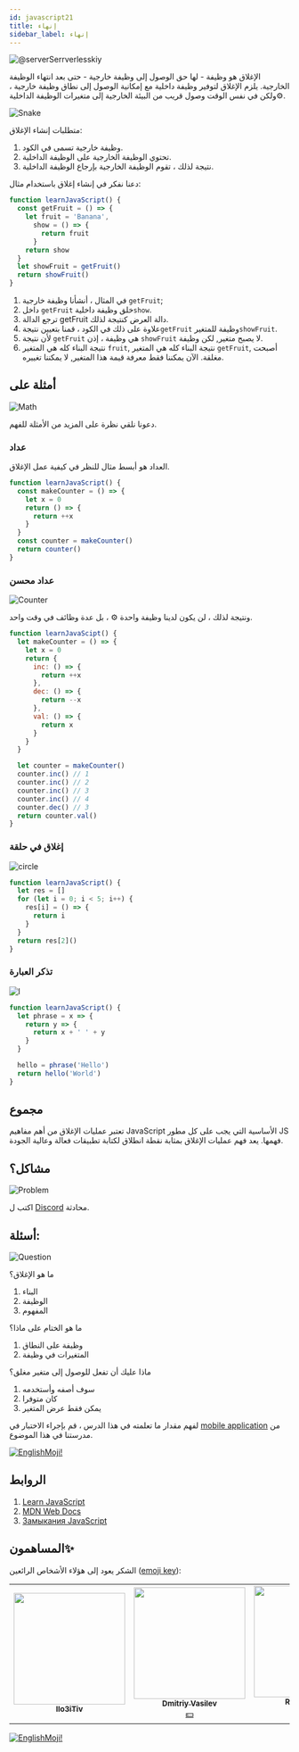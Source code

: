 ```yaml
---
id: javascript21
title: إنهاء
sidebar_label: إنهاء
---
```


![@serverSerrverlesskiy](/img/javascript/headers/20.jpg)

الإغلاق هو وظيفة - لها حق الوصول إلى وظيفة خارجية - حتى بعد انتهاء الوظيفة الخارجية. يلزم الإغلاق لتوفير وظيفة داخلية مع إمكانية الوصول إلى نطاق وظيفة خارجية️ ، ولكن في نفس الوقت وصول قريب من البيئة الخارجية إلى متغيرات الوظيفة الداخلية⚙️.

![Snake](https://media.giphy.com/media/3oFzmdjqH15YebLQ52/giphy.gif)

متطلبات إنشاء الإغلاق:

1. وظيفة خارجية تسمى في الكود.
2. تحتوي الوظيفة الخارجية على الوظيفة الداخلية.
3. نتيجة لذلك ، تقوم الوظيفة الخارجية بإرجاع الوظيفة الداخلية.

دعنا نفكر في إنشاء إغلاق باستخدام مثال:

```jsx live
function learnJavaScript() {
  const getFruit = () => {
    let fruit = 'Banana',
      show = () => {
        return fruit
      }
    return show
  }
  let showFruit = getFruit()
  return showFruit()
}
```

1. في المثال ، أنشأنا وظيفة خارجية `getFruit`;
2. داخل `getFruit` خلق وظيفة داخلية`show`.
3. ترجع الدالة getFruit دالة العرض كنتيجة لذلك.
4. علاوة على ذلك في الكود ، قمنا بتعيين نتيجة`getFruit` وظيفة للمتغير`showFruit`.
5. لأن نتيجة `getFruit` هي وظيفة ، إذن `showFruit` لا يصبح متغير, لكن وظيفة.
6. نتيجة البناء كله هي المتغير `fruit`, نتيجة البناء كله هي المتغير `getFruit`, أصبحت مغلقة. الآن يمكننا فقط معرفة قيمة هذا المتغير, لا يمكننا تغييره.

## أمثلة على

![Math](https://media.giphy.com/media/xT1Ra5h24Eliux3UVq/giphy.gif)

دعونا نلقي نظرة على المزيد من الأمثلة للفهم.

### عداد

العداد هو أبسط مثال للنظر في كيفية عمل الإغلاق.

<!-- ![Counter](https://media.giphy.com/media/QSNvClMu5zWJW/giphy.gif) -->

```jsx live
function learnJavaScript() {
  const makeCounter = () => {
    let x = 0
    return () => {
      return ++x
    }
  }
  const counter = makeCounter()
  return counter()
}
```

### عداد محسن

![Counter](https://media.giphy.com/media/3o6Zt6fzS6qEbLhKWQ/giphy.gif)

ونتيجة لذلك ، لن يكون لدينا وظيفة واحدة ⚙️ ، بل عدة وظائف في وقت واحد.

```jsx live
function learnJavaScipt() {
  let makeCounter = () => {
    let x = 0
    return {
      inc: () => {
        return ++x
      },
      dec: () => {
        return --x
      },
      val: () => {
        return x
      }
    }
  }

  let counter = makeCounter()
  counter.inc() // 1
  counter.inc() // 2
  counter.inc() // 3
  counter.inc() // 4
  counter.dec() // 3
  return counter.val()
}
```

### إغلاق في حلقة

![circle](https://media.giphy.com/media/u5s2ezDicmyuA/giphy.gif)

```jsx live
function learnJavaScript() {
  let res = []
  for (let i = 0; i < 5; i++) {
    res[i] = () => {
      return i
    }
  }
  return res[2]()
}
```

### تذكر العبارة

![l](https://media.giphy.com/media/l4pTfqyI6TCjUW4Yo/giphy.gif)

```jsx live
function learnJavaScript() {
  let phrase = x => {
    return y => {
      return x + ' ' + y
    }
  }

  hello = phrase('Hello')
  return hello('World')
}
```

## مجموع

تعتبر عمليات الإغلاق من أهم مفاهيم JavaScript الأساسية التي يجب على كل مطور JS فهمها. يعد فهم عمليات الإغلاق بمثابة نقطة انطلاق لكتابة تطبيقات فعالة وعالية الجودة.

## مشاكل؟

![Problem](https://media.giphy.com/media/xTiTnGeUsWOEwsGoG4/giphy.gif)

اكتب ل [Discord](https://discord.gg/6GDAfXn) محادثة.

## أسئلة:

![Question](https://media.giphy.com/media/l0HlRnAWXxn0MhKLK/giphy.gif)

ما هو الإغلاق؟

1. البناء
2. الوظيفة
3. المفهوم

ما هو الختام على ماذا؟

1. وظيفة على النطاق
2. المتغيرات في وظيفة

ماذا عليك أن تفعل للوصول إلى متغير مغلق؟

1. سوف أصفه وأستخدمه
2. كان متوفرا
3. يمكن فقط عرض المتغير

لفهم مقدار ما تعلمته في هذا الدرس ، قم بإجراء الاختبار في [mobile application](http://onelink.to/njhc95) من مدرستنا في هذا الموضوع.

[![EnglishMoji!](/img/logo/englishmoji.png)](https://link-to.app/xvh7Ush9kl)

## الروابط

1. [Learn JavaScript](https://learn.javascript.ru/closures)
2. [MDN Web Docs](https://developer.mozilla.org/ru/docs/Web/JavaScript/Closures)
3. [Замыкания JavaScript](https://medium.com/@stasonmars/понимаем-замыкания-в-javascript-раз-и-навсегда-c211805b6898)

## المساهمون✨

الشكر يعود إلى هؤلاء الأشخاص الرائعين ([emoji key](https://allcontributors.org/docs/en/emoji-key)):

<!-- ALL-CONTRIBUTORS-LIST:START - Do not remove or modify this section -->
<!-- prettier-ignore-start -->
<!-- markdownlint-disable -->
<table>
  <tr> 
    <td align="center"><a href="https://github.com/IIo3iTiv"><img src="https://avatars1.githubusercontent.com/u/72025062?v=4?s=200" width="200px;" alt=""/><br /><sub><b>IIo3iTiv</b></sub></a><br /><a href="https://github.com/gHashTag/react-native-village/commits?author=IIo3iTiv" title="Documentation">  </a></td>
    <td align="center"><a href="https://fullstackserverless.github.io/"><img src="https://avatars0.githubusercontent.com/u/6774813?v=4?s=200" width="200px;" alt=""/><br /><sub><b>Dmitriy Vasilev</b></sub></a><br /><a href="#financial-gHashTag" title="Financial">💵</a></td>
    <td align="center"><a href="https://github.com/Resoner2005"><img src="https://avatars1.githubusercontent.com/u/75675814?v=4?s=200" width="200px;" alt=""/><br /><sub><b>Resoner2005</b></sub></a><br /><a href="https://github.com/gHashTag/react-native-village/issues?q=author%3AResoner2005" title="Bug reports">🐛 🎨 🖋</a></td>
    <td align="center"><a href="https://github.com/Navernoss"><img src="https://avatars0.githubusercontent.com/u/75784137?v=4?s=200" width="200px;" alt=""/><br /><sub><b>Navernoss</b></sub></a><br /><a href="#content-Navernoss" title="Content">🖋 🐛 🎨 </a></td>
  </tr>
</table>

<!-- markdownlint-restore -->
<!-- prettier-ignore-end -->

<!-- ALL-CONTRIBUTORS-LIST:END -->

[![EnglishMoji!](/img/logo/englishmoji.png)](https://link-to.app/xvh7Ush9kl)
